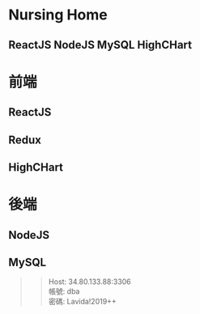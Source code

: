 Nursing Home
====
ReactJS NodeJS MySQL HighCHart
-------
# 前端 
## ReactJS
## Redux
## HighCHart
# 後端
## NodeJS
## MySQL
>> Host: 34.80.133.88:3306<br />
>> 帳號: dba<br />
>> 密碼: Lavida!2019++

